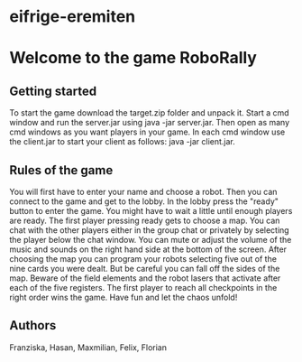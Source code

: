 # eifrige-eremiten

# Welcome to the game RoboRally 

## Getting started

To start the game download the target.zip folder and unpack it.
Start a cmd window and run the server.jar using java -jar server.jar.
Then open as many cmd windows as you want players in your game.
In each cmd window use the client.jar to start your client as follows: java -jar client.jar.

## Rules of the game

You will first have to enter your name and choose a robot. Then you can connect to the game and get to the lobby.
In the lobby press the "ready" button to enter the game. You might have to wait a little until enough players are ready.
The first player pressing ready gets to choose a map.
You can chat with the other players either in the group chat or privately by selecting the player below the chat window.
You can mute or adjust the volume of the music and sounds on the right hand side at the bottom of the screen.
After choosing the map you can program your robots selecting five out of the nine cards you were dealt.
But be careful you can fall off the sides of the map. 
Beware of the field elements and the robot lasers that activate after each of the five registers.
The first player to reach all checkpoints in the right order wins the game.
Have fun and let the chaos unfold!


## Authors
Franziska, Hasan, Maxmilian, Felix, Florian
